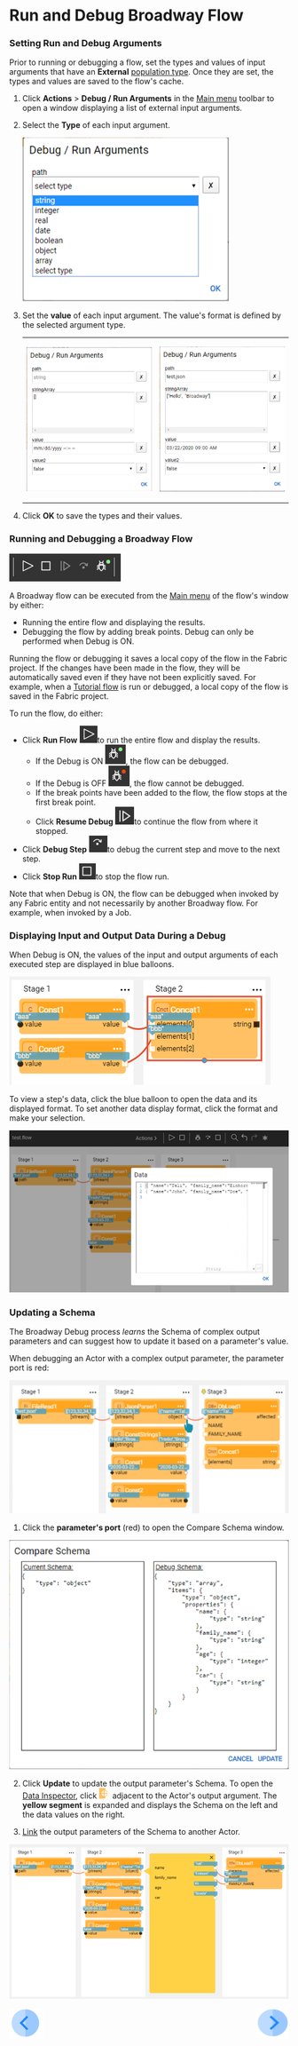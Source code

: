 # Run and Debug Broadway Flow


### Setting Run and Debug Arguments
Prior to running or debugging a flow, set the types and values of input arguments that have an **External** [population type](03_broadway_actor_window.md#actors-inputs-and-outputs). Once they are set, the types and values are saved to the flow's cache. 

1. Click **Actions** > **Debug / Run Arguments** in the [Main menu](18_broadway_flow_window.md#main-menu) toolbar to open a window displaying a list of external input arguments.

2. Select the **Type** of each input argument.

   ![image](images/flow_set_run_or_debug_param_set_type2.png)

3. Set the **value** of each input argument. The value's format is defined by the selected argument type.

   <table>
   <tbody>
   <tr>
   <td><p><img src="images/flow_set_run_or_debug_param_set_value1.png" alt="value1"/></p></td>
   <td><p><img src="images/flow_set_run_or_debug_param_set_value2.png" alt="value2"/></p></td>
   </tr>
   </tbody>
   </table>

4. Click **OK** to save the types and their values.

### Running and Debugging a Broadway Flow

![image](images/99_25_tool_bar.PNG)

A Broadway flow can be executed from the [Main menu](18_broadway_flow_window.md#main-menu) of the flow's window by either:

- Running the entire flow and displaying the results.
- Debugging the flow by adding break points. Debug can only be performed when Debug is ON.

Running the flow or debugging it saves a local copy of the flow in the Fabric project. If the changes have been made in the flow, they will be automatically saved even if they have not been explicitly saved. For example, when a [Tutorial flow](17_tutorial_and_flow_examples.md) is run or debugged, a local copy of the flow is saved in the Fabric project.

To run the flow, do either: 

- Click **Run Flow** ![image](images/99_25_run.PNG)to run the entire flow and display the results. 
  - If the Debug is ON ![](images/99_25_debug_on.PNG), the flow can be debugged.
  - If the Debug is OFF ![](images/99_25_debug_off.PNG), the flow cannot be debugged.
  - If the break points have been added to the flow, the flow stops at the first break point.
  - Click **Resume Debug** ![images](images/99_25_resume.PNG)to continue the flow from where it stopped.
- Click **Debug Step** ![image](images/99_25_step.PNG)to debug the current step and move to the next step.
- Click **Stop Run** ![image](images/99_25_stop.PNG)to stop the flow run.

Note that when Debug is ON, the flow can be debugged when invoked by any Fabric entity and not necessarily by another Broadway flow. For example, when invoked by a Job.

### Displaying Input and Output Data During a Debug

When Debug is ON, the values of the input and output arguments of each executed step are displayed in blue balloons.

![image](images/99_25_blue_balloons.PNG)

To view a step's data, click the blue balloon to open the data and its displayed format. To set another data display format, click the format and make your selection.

![](images/flow_debug_display_data.png)

### Updating a Schema

The Broadway Debug process *learns* the Schema of complex output parameters and can suggest how to update it based on a parameter's value.

When debugging an Actor with a complex output parameter, the parameter port is red:

  ![](images/debug_update_schema.png)

1. Click the **parameter's port** (red) to open the Compare Schema window.

  ![](images/compare_schema.png)

2. Click **Update** to update the output parameter's Schema. To open the [Data Inspector](27_broadway_data_inspection.md), click ![image](images/99_27_red_cross.PNG) adjacent to the Actor's output argument. The **yellow segment** is expanded and displays the Schema on the left and the data values on the right.

3. [Link](20_broadway_flow_linking_actors.md) the output parameters of the Schema to another Actor.

  ![](images/data_insepction_debug.png)



[![Previous](/articles/images/Previous.png)](24_error_handling.md)[<img align="right" width="60" height="54" src="/articles/images/Next.png">](27_broadway_data_inspection.md)
